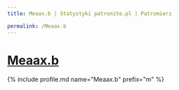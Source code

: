 ```yaml
---
title: Meaax.b | Statystyki patronite.pl | Patromierz

permalink: /Meaax.b
---
```


# [Meaax.b](https://patronite.pl/Meaax.b)

{% include profile.md name="Meaax.b" prefix="m" %}
